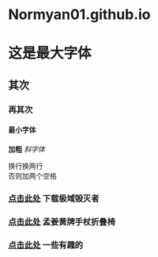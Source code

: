 # Normyan01.github.io
# 这是最大字体
## 其次
### 再其次
#### 最小字体
**加粗**
*斜字体*

换行换两行  
否则加两个空格

### [点击此处](https://normyan01.github.io/极域毁灭者.bat)  下载极域毁灭者
### [点击此处](https://normyan01.github.io/mjh.md) 孟姜黄牌手杖折叠椅
### [点击此处](https://normyan01.github.io/cp.md) 一些有趣的
